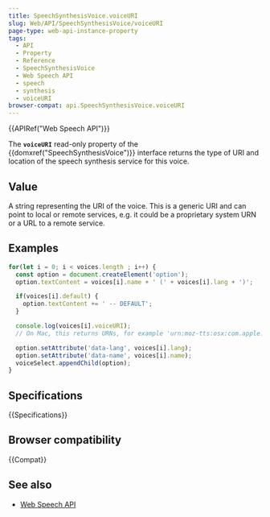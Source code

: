 ```yaml
---
title: SpeechSynthesisVoice.voiceURI
slug: Web/API/SpeechSynthesisVoice/voiceURI
page-type: web-api-instance-property
tags:
  - API
  - Property
  - Reference
  - SpeechSynthesisVoice
  - Web Speech API
  - speech
  - synthesis
  - voiceURI
browser-compat: api.SpeechSynthesisVoice.voiceURI
---
```

{{APIRef("Web Speech API")}}

The **`voiceURI`** read-only property of the
{{domxref("SpeechSynthesisVoice")}} interface returns the type of URI and location of
the speech synthesis service for this voice.

## Value

A string representing the URI of the voice. This is a generic URI and
can point to local or remote services, e.g. it could be a proprietary system URN or a URL to a remote service.

## Examples

```js
for(let i = 0; i < voices.length ; i++) {
  const option = document.createElement('option');
  option.textContent = voices[i].name + ' (' + voices[i].lang + ')';

  if(voices[i].default) {
    option.textContent += ' -- DEFAULT';
  }

  console.log(voices[i].voiceURI);
  // On Mac, this returns URNs, for example 'urn:moz-tts:osx:com.apple.speech.synthesis.voice.daniel'

  option.setAttribute('data-lang', voices[i].lang);
  option.setAttribute('data-name', voices[i].name);
  voiceSelect.appendChild(option);
}
```

## Specifications

{{Specifications}}

## Browser compatibility

{{Compat}}

## See also

- [Web Speech API](/en-US/docs/Web/API/Web_Speech_API)
